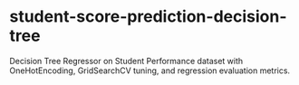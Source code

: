 # student-score-prediction-decision-tree
Decision Tree Regressor on Student Performance dataset with OneHotEncoding, GridSearchCV tuning, and regression evaluation metrics.
